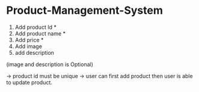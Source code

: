 # Product-Management-System
 
1. Add product Id *
2. Add product name *
3. Add price *
4. Add image 
5. add description

(image and description is Optional)

-> product id must be unique
-> user can first add product then user is able to update product. 
